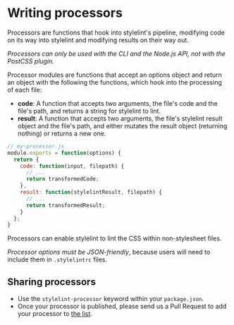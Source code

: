 # Writing processors

Processors are functions that hook into stylelint's pipeline, modifying code on its way into stylelint and modifying results on their way out.

*Processors can only be used with the CLI and the Node.js API, not with the PostCSS plugin.*

Processor modules are functions that accept an options object and return an object with the following the functions, which hook into the processing of each file:

-   **code**: A function that accepts two arguments, the file's code and the file's path, and returns a string for stylelint to lint.
-   **result**: A function that accepts two arguments, the file's stylelint result object and the file's path, and either mutates the result object (returning nothing) or returns a new one.

```js
// my-processor.js
module.exports = function(options) {
  return {
    code: function(input, filepath) {
      // ...
      return transformedCode;
    },
    result: function(stylelintResult, filepath) {
      // ...
      return transformedResult;
    }
  };
}
```

Processors can enable stylelint to lint the CSS within non-stylesheet files.

*Processor options must be JSON-friendly*, because users will need to include them in `.stylelintrc` files.

## Sharing processors

-   Use the `stylelint-processor` keyword within your `package.json`.
-   Once your processor is published, please send us a Pull Request to add your processor to [the list](../user-guide/processors.md).
